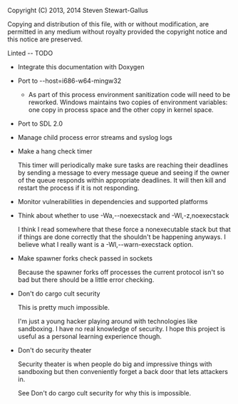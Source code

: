 Copyright (C) 2013, 2014 Steven Stewart-Gallus

Copying and distribution of this file, with or without modification,
are permitted in any medium without royalty provided the copyright
notice and this notice are preserved.

Linted -- TODO

* Integrate this documentation with Doxygen
* Port to --host=i686-w64-mingw32

    * As part of this process environment sanitization code will need
      to be reworked. Windows maintains two copies of environment
      variables: one copy in process space and the other copy in
      kernel space.

* Port to SDL 2.0
* Manage child process error streams and syslog logs
* Make a hang check timer

    This timer will periodically make sure tasks are reaching their
    deadlines by sending a message to every message queue and seeing
    if the owner of the queue responds within appropriate
    deadlines. It will then kill and restart the process if it is not
    responding.

* Monitor vulnerabilities in dependencies and supported platforms
* Think about whether to use -Wa,--noexecstack and -Wl,-z,noexecstack

    I think I read somewhere that these force a nonexecutable stack
    but that if things are done correctly that the shouldn't be
    happening anyways. I believe what I really want is a
    -Wl,--warn-execstack option.

* Make spawner forks check passed in sockets

    Because the spawner forks off processes the current protocol isn't
    so bad but there should be a little error checking.

* Don't do cargo cult security

    This is pretty much impossible.

    I'm just a young hacker playing around with technologies like
    sandboxing. I have no real knowledge of security. I hope this
    project is useful as a personal learning experience though.

* Don't do security theater

    Security theater is when people do big and impressive things with
    sandboxing but then conveniently forget a back door that lets
    attackers in.

    See Don't do cargo cult security for why this is impossible.

